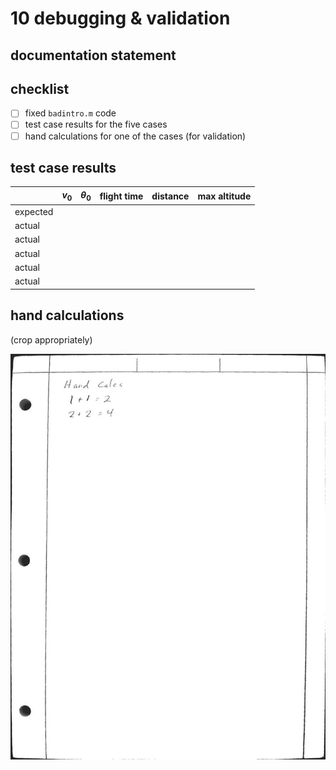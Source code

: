 # 10 debugging & validation

## documentation statement

## checklist

- [ ] fixed `badintro.m` code
- [ ] test case results for the five cases
- [ ] hand calculations for one of the cases (for validation)

## test case results

|          | $v_0$ | $\theta_0$ | flight time | distance | max altitude |
| -------- | ----- | ---------- | ----------- | -------- | ------------ |
| expected |       |            |             |          |              |
| actual   |       |            |             |          |              |
| actual   |       |            |             |          |              |
| actual   |       |            |             |          |              |
| actual   |       |            |             |          |              |
| actual   |       |            |             |          |              |

## hand calculations

(crop appropriately)

![](../sources/hand_calc_example.jpg)

